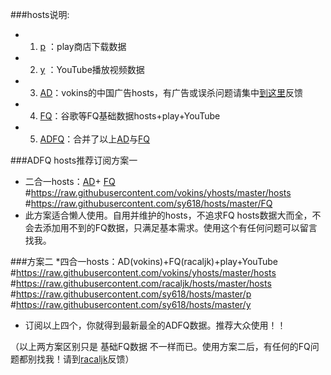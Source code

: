 ###hosts说明:
* 1. [p](https://raw.githubusercontent.com/sy618/hosts/master/p) ：play商店下载数据
* 2. [y](https://raw.githubusercontent.com/sy618/hosts/master/y) ：YouTube播放视频数据
* 3. [AD](https://raw.githubusercontent.com/vokins/yhosts/master/hosts)：vokins的中国广告hosts，有广告或误杀问题请集中[到这里](https://github.com/vokins/yhosts/)反馈
* 4. [FQ](https://raw.githubusercontent.com/sy618/hosts/master/FQ)：谷歌等FQ基础数据hosts+play+YouTube
* 5. [ADFQ](https://raw.githubusercontent.com/sy618/hosts/master/ADFQ)：合并了以上[AD](https://raw.githubusercontent.com/vokins/yhosts/master/hosts)与[FQ](https://raw.githubusercontent.com/sy618/hosts/master/FQ)


###ADFQ hosts推荐订阅方案一
* 二合一hosts：[AD](https://raw.githubusercontent.com/vokins/yhosts/master/hosts)+ [FQ](https://raw.githubusercontent.com/sy618/hosts/master/FQ)
#https://raw.githubusercontent.com/vokins/yhosts/master/hosts
#https://raw.githubusercontent.com/sy618/hosts/master/FQ
* 此方案适合懒人使用。自用并维护的hosts，不追求FQ hosts数据大而全，不会去添加用不到的FQ数据，只满足基本需求。使用这个有任何问题可以留言找我。

###方案二
*四合一hosts：AD(vokins)+FQ(racaljk)+play+YouTube
#https://raw.githubusercontent.com/vokins/yhosts/master/hosts
#https://raw.githubusercontent.com/racaljk/hosts/master/hosts
#https://raw.githubusercontent.com/sy618/hosts/master/p
#https://raw.githubusercontent.com/sy618/hosts/master/y
* 订阅以上四个，你就得到最新最全的ADFQ数据。推荐大众使用！！

（以上两方案区别只是 基础FQ数据 不一样而已。使用方案二后，有任何的FQ问题都别找我！请到[racaljk](https://github.com/racaljk/hosts)反馈）